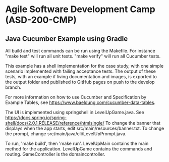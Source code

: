 # Agile Software Development Camp (ASD-200-CMP)
## Java Cucumber Example using Gradle
All build and test commands can be run using the Makefile. For instance "make test" will run all unit tests. "make verify" will run all Cucumber tests.  

This example has a shell implementation for the case study, with one simple scenario implemented with failing acceptance tests. The output of these tests, with an example if living documentation and images, is exported to the output folder and published to GitHub pages on push to the develop branch.

For more information on how to use Cucumber and Specification by Example Tables, see https://www.baeldung.com/cucumber-data-tables. 

The UI is implemented using springshell in LevelUpGame.java. See https://docs.spring.io/spring-shell/docs/2.0.1.RELEASE/reference/htmlsingle/  To change the banner that displays when the app starts, edit src/main/resources/banner.txt. To change the prompt, change src/main/java/cli/LevelUpPrompt.java.

To run, 'make build', then 'make run'. LevelUpMain contains the main method for the application. LevelUpGame contains the commands and routing. GameController is the domaincontroller.



